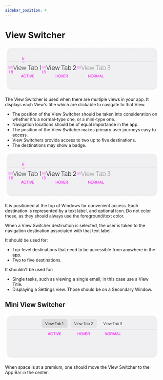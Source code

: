 ```yaml
---
sidebar_position: 4
---
```


# View Switcher

![](/assets/view_switcher.png)

The View Switcher is used when there are multiple views in your app. It displays each View's title which are clickable to navigate to that View.

- The position of the View Switcher should be taken into consideration on whether it's a normal-type one, or a mini-type one.
- Navigation locations should be of equal importance in the app.
- The position of the View Switcher makes primary user journeys easy to access.
- View Switchers provide access to two up to five destinations.
- The destinations may show a badge.

![](/assets/view_switcher_geo.png)

It is positioned at the top of Windows for convenient access. Each destination is represented by a text label, and optional icon. Do not color these, as they should always use the foreground/text color.

When a View Switcher destination is selected, the user is taken to the navigation destination associated with that text label.

It should be used for:

- Top-level destinations that need to be accessible from anywhere in the app.
- Two to five destinations.

It shouldn't be used for:

- Single tasks, such as viewing a single email; in this case use a View Title.
- Displaying a Settings view. Those should be on a Secondary Window.

## Mini View Switcher

![](/assets/mini_view_switcher.png)

When space is at a premium, one should move the View Switcher to the App Bar in the center.